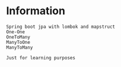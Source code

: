 # Information
```
Spring boot jpa with lombok and mapstruct
One-One 
OneToMany
ManyToOne
ManyToMany

Just for learning purposes
```